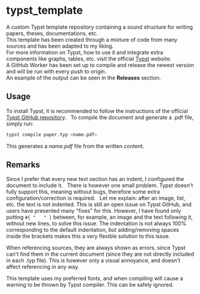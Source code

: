 # typst_template
A custom Typst template repository containing a sound structure for writing papers, theses, documentations, etc.  
This template has been created through a mixture of code from many sources and has been adapted to my liking.  
For more information on Typst, how to use it and integrate extra components like graphs, tables, etc. visit the official [Typst](https://typst.app) website.  
A GitHub Worker has been set up to compile and release the newest version and will be run with every push to origin.  
An example of the output can be seen in the **Releases** section.  

## Usage
To install Typst, it is recommended to follow the instructions of the official [Typst GitHub repository](https://github.com/typst/typst.git).  
To compile the document and generate a .pdf file, simply run:
```bash
typst compile paper.typ <name.pdf>
``` 
This generates a *name.pdf* file from the written content.

## Remarks
Since I prefer that every new text section has an indent, I configured the document to include it.  
There is however one small problem. Typst doesn't fully support this, meaning without bugs, therefore some extra configuration/correction is required.  
Let me explain: after an image, list, etc. the text is not indented. This is still an open issue on Typst GitHub, and users have presented many "fixes" for this. However, I have found only putting ``#{ "   " }`` between, for example, an image and the text following it, without new lines, to solve this issue. The indentation is not always 100% corresponding to the default indentation, but adding/removing spaces inside the brackets makes this a very flexible solution to this issue.  

When referencing sources, they are always shown as errors, since Typst can't find them in the current document (since they are not directly included in each .typ file). This is however only a visual annoyance, and doesn't affect referencing in any way.  

This template uses my preferred fonts, and when compiling will cause a warning to be thrown by Typst compiler. This can be safely ignored.  

